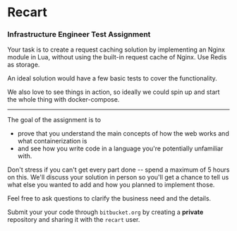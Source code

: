# Recart 

### Infrastructure Engineer Test Assignment

Your task is to create a request caching solution by implementing an Nginx module in Lua, 
without using the built-in request cache of Nginx. Use Redis as storage.

An ideal solution would have a few basic tests to cover the functionality. 

We also love to see things in action, so ideally we could spin up and start the whole thing with docker-compose.

---

The goal of the assignment is to

- prove that you understand the main concepts of how the web works and what containerization is 
- and see how you write code in a language you're potentially unfamiliar with.

Don't stress if you can't get every part done -- spend a maximum of 5 hours on this. 
We'll discuss your solution in person so you'll get a chance to tell us what else you wanted to add and how you planned to implement those.

Feel free to ask questions to clarify the business need and the details.

Submit your your code through `bitbucket.org` by creating a **private** repository and sharing it with the `recart` user.
